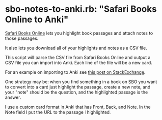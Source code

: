 # sbo-notes-to-anki.rb: "Safari Books Online to Anki"

[Safari Books Online](https://www.safaribooksonline.com/) lets you
highlight book passages and attach notes to those passages.

It also lets you download all of your highlights and notes as a CSV
file.

This script will parse the CSV file from Safari Books Online and
output a CSV file you can import into Anki. Each line of the file will
be a new card.

For an example on importing to Anki see [this post on
StackExchange](https://superuser.com/questions/698902/can-i-create-an-anki-deck-from-a-csv-file).

One strategy may be: when you find something in a book on SBO you want
to convert into a card just highlight the passage, create a new note,
and your "note" should be the question, and the highlighted passage is
the answer.

I use a custom card format in Anki that has Front, Back, and Note. In
the Note field I put the URL to the passage I highlighted.
